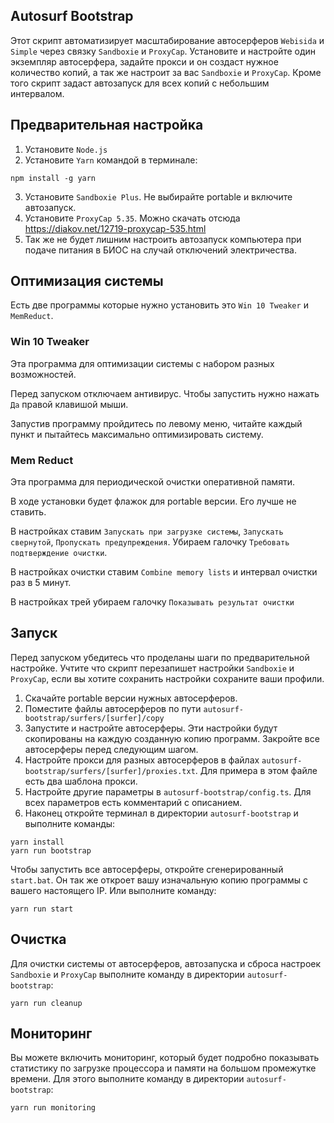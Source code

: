 ## Autosurf Bootstrap

Этот скрипт автоматизирует масштабирование автосерферов `Webisida` и `Simple` через связку `Sandboxie` и `ProxyCap`.
Установите и настройте один экземпляр автосерфера, задайте прокси и он создаст нужное количество копий, а так же
настроит за вас `Sandboxie` и `ProxyCap`. Кроме того скрипт задаст автозапуск для всех копий с небольшим интервалом.

## Предварительная настройка

1. Установите `Node.js`
2. Установите `Yarn` командой в терминале:

```shell
npm install -g yarn
```

3. Установите `Sandboxie Plus`. Не выбирайте portable и включите автозапуск.
4. Установите `ProxyCap 5.35`. Можно скачать отсюда
   https://diakov.net/12719-proxycap-535.html
5. Так же не будет лишним настроить автозапуск компьютера при подаче питания в БИОС на случай отключений электричества.

## Оптимизация системы

Есть две программы которые нужно установить это `Win 10 Tweaker` и `MemReduct`.

### Win 10 Tweaker

Эта программа для оптимизации системы с набором разных возможностей.

Перед запуском отключаем антивирус. Чтобы запустить нужно нажать `Да` правой клавишой мыши.

Запустив программу пройдитесь по левому меню, читайте каждый пункт и пытайтесь максимально оптимизировать систему.

### Mem Reduct

Эта программа для периодической очистки оперативной памяти.

В ходе установки будет флажок для portable версии. Его лучше не ставить.

В настройках ставим `Запускать при загрузке системы`, `Запускать свернутой`,
`Пропускать предупреждения`. Убираем галочку `Требовать подтверждение очистки`.

В настройках очистки ставим `Combine memory lists` и интервал очистки раз в 5 минут.

В настройках трей убираем галочку `Показывать результат очистки`

## Запуск

Перед запуском убедитесь что проделаны шаги по предварительной настройке. Учтите что скрипт перезапишет
настройки `Sandboxie` и `ProxyCap`, если вы хотите сохранить настройки сохраните ваши профили.

1. Скачайте portable версии нужных автосерферов.
2. Поместите файлы автосерферов по пути `autosurf-bootstrap/surfers/[surfer]/copy`
3. Запустите и настройте автосерферы. Эти настройки будут скопированы на каждую созданную копию программ. Закройте все
   автосерферы перед следующим шагом.
4. Настройте прокси для разных автосерферов в файлах `autosurf-bootstrap/surfers/[surfer]/proxies.txt`. Для примера в
   этом файле есть два шаблона прокси.
5. Настройте другие параметры в `autosurf-bootstrap/config.ts`. Для всех параметров есть комментарий с описанием.
6. Наконец откройте терминал в директории `autosurf-bootstrap` и выполните команды:

```shell
yarn install
yarn run bootstrap
```

Чтобы запустить все автосерферы, откройте сгенерированный `start.bat`. Он так же откроет вашу изначальную копию
программы с вашего настоящего IP. Или выполните команду:

```shell
yarn run start
```

## Очистка

Для очистки системы от автосерферов, автозапуска и сброса настроек `Sandboxie` и `ProxyCap`  выполните команду в
директории `autosurf-bootstrap`:

```shell
yarn run cleanup
```

## Мониторинг

Вы можете включить мониторинг, который будет подробно показывать статистику по загрузке процессора и памяти на большом
промежутке времени. Для этого выполните команду в директории `autosurf-bootstrap`:

```shell
yarn run monitoring
```
